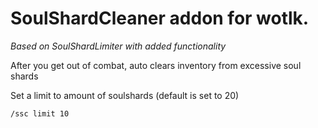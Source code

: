 # SoulShardCleaner addon for wotlk.  
*Based on SoulShardLimiter with added functionality*

After you get out of combat, auto clears inventory from excessive soul shards

Set a limit to amount of soulshards (default is set to 20)

    /ssc limit 10
